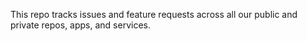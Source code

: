 This repo tracks issues and feature requests across all our public and private repos, apps, and services.
